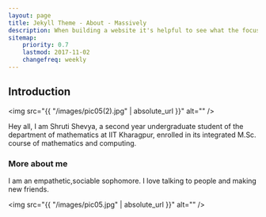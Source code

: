 ```yaml
---
layout: page
title: Jekyll Theme - About - Massively
description: When building a website it's helpful to see what the focus of your site is. This page is an example of how to show a website's focus.
sitemap:
    priority: 0.7
    lastmod: 2017-11-02
    changefreq: weekly
---
```

## Introduction

<span class="image left"><img src="{{ "/images/pic05(2).jpg" | absolute_url }}" alt="" /></span>


Hey all, I am Shruti Shevya, a second year undergraduate student of the department of mathematics at IIT Kharagpur, enrolled in its integrated M.Sc. course of mathematics and computing.

### More about me
<div class="box">
  <p>
   I am an empathetic,sociable sophomore. I love talking to people and making new friends. 
  </p>
</div>

<span class="image left"><img src="{{ "/images/pic05.jpg" | absolute_url }}" alt="" /></span>


